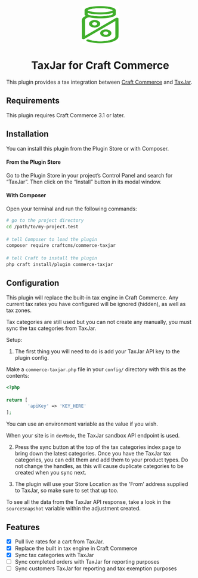 <p align="center"><img src="./src/icon.svg" width="100" height="100" alt="TaxJar icon"></p>

<h1 align="center">TaxJar for Craft Commerce</h1>

This plugin provides a tax integration between [Craft Commerce](https://craftcms.com/commerce) and [TaxJar](https://www.taxjar.com/).

## Requirements

This plugin requires Craft Commerce 3.1 or later.

## Installation

You can install this plugin from the Plugin Store or with Composer.

#### From the Plugin Store

Go to the Plugin Store in your project’s Control Panel and search for “TaxJar”. Then click on the “Install” button in its modal window.

#### With Composer

Open your terminal and run the following commands:

```bash
# go to the project directory
cd /path/to/my-project.test

# tell Composer to load the plugin
composer require craftcms/commerce-taxjar

# tell Craft to install the plugin
php craft install/plugin commerce-taxjar
```

## Configuration

This plugin will replace the built-in tax engine in Craft Commerce. 
Any current tax rates you have configured will be ignored (hidden), as well as tax zones.

Tax categories are still used but you can not create any manually, you must sync the tax categories 
from TaxJar.

Setup:

1. The first thing you will need to do is add your TaxJar API key to the plugin config.

Make a `commerce-taxjar.php` file in your `config/` directory with this as the contents:

```php
<?php

return [
        'apiKey' => 'KEY_HERE'
];
```

You can use an environment variable as the value if you wish.

When your site is in `devMode`, the TaxJar sandbox API endpoint is used. 

2. Press the sync button at the top of the tax categories index page to bring down the latest categories.
Once you have the TaxJar tax categories, you can edit them and add them to your product types. 
Do not change the handles, as this will cause duplicate categories to be created when you sync next.

3. The plugin will use your Store Location as the 'From' address supplied to TaxJar, so make 
sure to set that up too.

To see all the data from the TaxJar API response, take a look in the `sourceSnapshot` variable 
within the adjustment created. 

## Features

- [x] Pull live rates for a cart from TaxJar.
- [x] Replace the built in tax engine in Craft Commerce
- [x] Sync tax categories with TaxJar
- [ ] Sync completed orders with TaxJar for reporting purposes
- [ ] Sync customers TaxJar for reporting and tax exemption purposes
